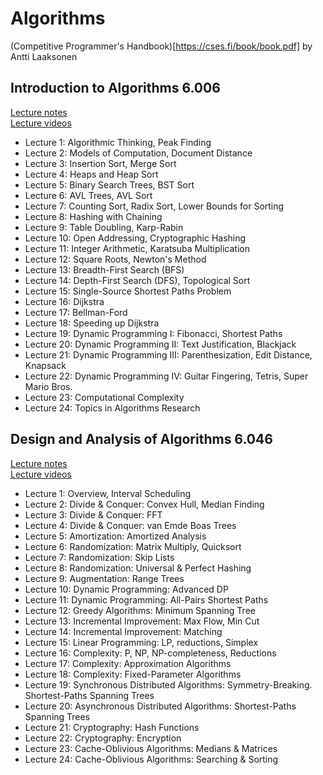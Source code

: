 # Algorithms

(Competitive Programmer's Handbook)[https://cses.fi/book/book.pdf] by Antti Laaksonen

## Introduction to Algorithms 6.006

[Lecture notes](https://ocw.mit.edu/courses/electrical-engineering-and-computer-science/6-006-introduction-to-algorithms-fall-2011/lecture-notes/)</br>
[Lecture videos](https://ocw.mit.edu/courses/6-006-introduction-to-algorithms-fall-2011/video_galleries/lecture-videos/)

* Lecture 1: Algorithmic Thinking, Peak Finding
* Lecture 2: Models of Computation, Document Distance
* Lecture 3: Insertion Sort, Merge Sort
* Lecture 4: Heaps and Heap Sort
* Lecture 5: Binary Search Trees, BST Sort
* Lecture 6: AVL Trees, AVL Sort
* Lecture 7: Counting Sort, Radix Sort, Lower Bounds for Sorting
* Lecture 8: Hashing with Chaining
* Lecture 9: Table Doubling, Karp-Rabin
* Lecture 10: Open Addressing, Cryptographic Hashing
* Lecture 11: Integer Arithmetic, Karatsuba Multiplication
* Lecture 12: Square Roots, Newton's Method
* Lecture 13: Breadth-First Search (BFS)
* Lecture 14: Depth-First Search (DFS), Topological Sort
* Lecture 15: Single-Source Shortest Paths Problem
* Lecture 16: Dijkstra
* Lecture 17: Bellman-Ford
* Lecture 18: Speeding up Dijkstra
* Lecture 19: Dynamic Programming I: Fibonacci, Shortest Paths
* Lecture 20: Dynamic Programming II: Text Justification, Blackjack
* Lecture 21: Dynamic Programming III: Parenthesization, Edit Distance, Knapsack
* Lecture 22: Dynamic Programming IV: Guitar Fingering, Tetris, Super Mario Bros.
* Lecture 23: Computational Complexity
* Lecture 24: Topics in Algorithms Research

## Design and Analysis of Algorithms 6.046

[Lecture notes](https://ocw.mit.edu/courses/electrical-engineering-and-computer-science/6-046j-design-and-analysis-of-algorithms-spring-2015/lecture-notes/)</br>
[Lecture videos](https://ocw.mit.edu/courses/electrical-engineering-and-computer-science/6-046j-design-and-analysis-of-algorithms-spring-2015/lecture-videos/)

* Lecture 1: Overview, Interval Scheduling
* Lecture 2: Divide & Conquer: Convex Hull, Median Finding
* Lecture 3: Divide & Conquer: FFT
* Lecture 4: Divide & Conquer: van Emde Boas Trees
* Lecture 5: Amortization: Amortized Analysis
* Lecture 6: Randomization: Matrix Multiply, Quicksort
* Lecture 7: Randomization: Skip Lists
* Lecture 8: Randomization: Universal & Perfect Hashing
* Lecture 9: Augmentation: Range Trees
* Lecture 10: Dynamic Programming: Advanced DP
* Lecture 11: Dynamic Programming: All-Pairs Shortest Paths
* Lecture 12: Greedy Algorithms: Minimum Spanning Tree
* Lecture 13: Incremental Improvement: Max Flow, Min Cut
* Lecture 14: Incremental Improvement: Matching
* Lecture 15: Linear Programming: LP, reductions, Simplex
* Lecture 16: Complexity: P, NP, NP-completeness, Reductions
* Lecture 17: Complexity: Approximation Algorithms
* Lecture 18: Complexity: Fixed-Parameter Algorithms
* Lecture 19: Synchronous Distributed Algorithms: Symmetry-Breaking. Shortest-Paths Spanning Trees
* Lecture 20: Asynchronous Distributed Algorithms: Shortest-Paths Spanning Trees
* Lecture 21: Cryptography: Hash Functions
* Lecture 22: Cryptography: Encryption
* Lecture 23: Cache-Oblivious Algorithms: Medians & Matrices
* Lecture 24: Cache-Oblivious Algorithms: Searching & Sorting